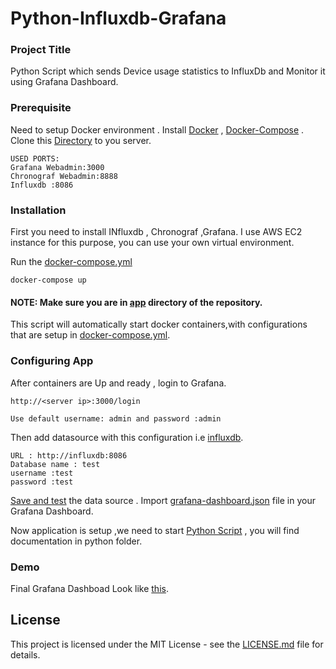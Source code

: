 # Python-Influxdb-Grafana

### Project Title

Python Script which sends Device usage statistics to InfluxDb and Monitor it using Grafana Dashboard.

### Prerequisite

Need to setup Docker environment .
Install [Docker](https://docs.docker.com/install/) , [Docker-Compose](https://docs.docker.com/compose/install/) .
Clone this [Directory](https://github.com/rishavpathania1995/PYTHON-INFLUXDB-GRAFANA) to you server.

```
USED PORTS:
Grafana Webadmin:3000
Chronograf Webadmin:8888
Influxdb :8086
```

### Installation

First you need to install INfluxdb , Chronograf ,Grafana.
I use AWS EC2 instance for this purpose, you can use your own virtual environment.

Run the [docker-compose.yml](https://github.com/rishavpathania1995/PYTHON-INFLUXDB-GRAFANA/blob/master/app/docker-compose.yml)
```
docker-compose up
```
#### NOTE: Make sure you are in [app](https://github.com/rishavpathania1995/PYTHON-INFLUXDB-GRAFANA/tree/master/app) directory of the repository.
This script will automatically start docker containers,with configurations that are setup in [docker-compose.yml](https://github.com/rishavpathania1995/PYTHON-INFLUXDB-GRAFANA/blob/master/app/docker-compose.yml).


### Configuring App

After containers are Up and  ready , login to Grafana.

```
http://<server ip>:3000/login

Use default username: admin and password :admin
```
Then add datasource with this configuration i.e [influxdb](https://github.com/rishavpathania1995/PYTHON-INFLUXDB-GRAFANA/blob/master/pics/add_influxdb.PNG).
```
URL : http://influxdb:8086
Database name : test
username :test
password :test
```
[Save and test](https://github.com/rishavpathania1995/PYTHON-INFLUXDB-GRAFANA/blob/master/pics/save_Influxdb.PNG) the data source .
Import [grafana-dashboard.json](https://github.com/rishavpathania1995/PYTHON-INFLUXDB-GRAFANA/blob/master/app/grafana-dashboard.json) file  in your Grafana Dashboard.

Now application is setup ,we need to start [Python Script](https://github.com/rishavpathania1995/PYTHON-INFLUXDB-GRAFANA/tree/master/python) , you will find documentation in python folder.

### Demo
Final Grafana Dashboad Look like [this](https://github.com/rishavpathania1995/PYTHON-INFLUXDB-GRAFANA/blob/master/pics/grafana_dashboard1.PNG).

## License

This project is licensed under the MIT License - see the [LICENSE.md](LICENSE.md) file for details.
